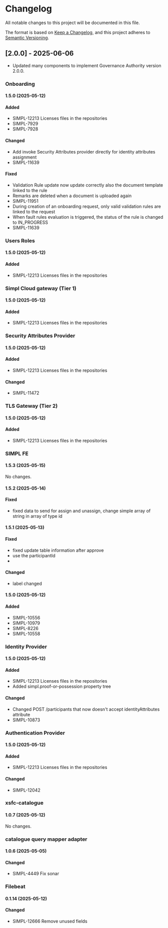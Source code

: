 # Changelog
All notable changes to this project will be documented in this file.

The format is based on [Keep a Changelog](https://keepachangelog.com/en/1.0.0/),
and this project adheres to [Semantic Versioning](https://semver.org/spec/v2.0.0.html).

## [2.0.0] - 2025-06-06
- Updated many components to implement Governance Authority version 2.0.0.


### Onboarding

#### 1.5.0 (2025-05-12)

#### Added
- SIMPL-12213 Licenses files in the repositories
- SIMPL-7929 
- SIMPL-7928

#### Changed
- Add invoke Security Attributes provider directly for identity attributes assignment
- SIMPL-11639

#### Fixed
- Validation Rule update now update correctly also the document template linked to the rule
- Remarks are deleted when a document is uploaded again 
- SIMPL-11951 
- During creation of an onboarding request, only valid validation rules are linked to the request 
- When fault rules evaluation is triggered, the status of the rule is changed to IN_PROGRESS
- SIMPL-11639


### Users Roles

#### 1.5.0 (2025-05-12)

#### Added
- SIMPL-12213 Licenses files in the repositories


### Simpl Cloud gateway (Tier 1)

#### 1.5.0 (2025-05-12)

#### Added
- SIMPL-12213 Licenses files in the repositories


### Security Attributes Provider

#### 1.5.0 (2025-05-12)

#### Added
- SIMPL-12213 Licenses files in the repositories

#### Changed
- SIMPL-11472


### TLS Gateway (Tier 2)

#### 1.5.0 (2025-05-12)

#### Added
- SIMPL-12213 Licenses files in the repositories


### SIMPL FE

#### 1.5.3 (2025-05-15)
No changes.

#### 1.5.2 (2025-05-14)

#### Fixed
- fixed data to send for assign and unassign, change simple array of string in array of type id

#### 1.5.1 (2025-05-13)

#### Fixed
- fixed update table information after approve
- use the participantId
-
#### Changed
- label changed

#### 1.5.0 (2025-05-12)

#### Added
- SIMPL-10556
- SIMPL-10979
- SIMPL-8226
- SIMPL-10558


### Identity Provider

#### 1.5.0 (2025-05-12)

#### Added
- SIMPL-12213 Licenses files in the repositories
- Added simpl.proof-or-possession property tree

#### Changed
- Changed POST /participants that now doesn't accept identityAttributes attribute
- SIMPL-10873


### Authentication Provider

#### 1.5.0 (2025-05-12)

#### Added
- SIMPL-12213 Licenses files in the repositories

#### Changed
- SIMPL-12042


### xsfc-catalogue

#### 1.0.7 (2025-05-12)
No changes.


### catalogue query mapper adapter

#### 1.0.6 (2025-05-05)

#### Changed
- SIMPL-4449 Fix sonar


### Filebeat

#### 0.1.14 (2025-05-12)

#### Changed
- SIMPL-12666 Remove unused fields
